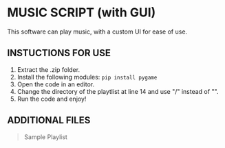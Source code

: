 # **MUSIC SCRIPT (with GUI)**
This software can play music, with a custom UI for ease of use.

## **INSTUCTIONS FOR USE**
1. Extract the .zip folder.
2. Install the following modules: `pip install pygame`
3. Open the code in an editor. 
4. Change the directory of the playtlist at line 14 and use "/" instead of "\".
5. Run the code and enjoy!
## **ADDITIONAL FILES**
> Sample Playlist
